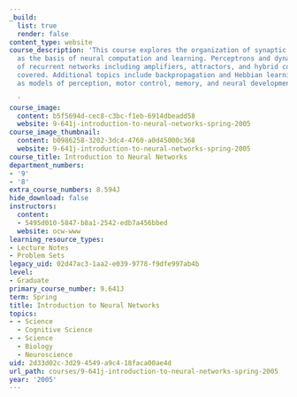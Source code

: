 ```yaml
---
_build:
  list: true
  render: false
content_type: website
course_description: 'This course explores the organization of synaptic connectivity
  as the basis of neural computation and learning. Perceptrons and dynamical theories
  of recurrent networks including amplifiers, attractors, and hybrid computation are
  covered. Additional topics include backpropagation and Hebbian learning, as well
  as models of perception, motor control, memory, and neural development.

  '
course_image:
  content: b5f5694d-cec8-c3bc-f1eb-6914dbeadd58
  website: 9-641j-introduction-to-neural-networks-spring-2005
course_image_thumbnail:
  content: b0986258-3202-3dc4-4760-a0d45000c368
  website: 9-641j-introduction-to-neural-networks-spring-2005
course_title: Introduction to Neural Networks
department_numbers:
- '9'
- '8'
extra_course_numbers: 8.594J
hide_download: false
instructors:
  content:
  - 5495d010-5847-b8a1-2542-edb7a456bbed
  website: ocw-www
learning_resource_types:
- Lecture Notes
- Problem Sets
legacy_uid: 02d47ac3-1aa2-e039-9778-f9dfe997ab4b
level:
- Graduate
primary_course_number: 9.641J
term: Spring
title: Introduction to Neural Networks
topics:
- - Science
  - Cognitive Science
- - Science
  - Biology
  - Neuroscience
uid: 2d33d02c-3d29-4549-a9c4-18faca00ae4d
url_path: courses/9-641j-introduction-to-neural-networks-spring-2005
year: '2005'
---
```

